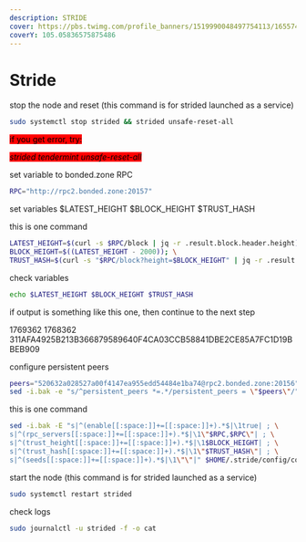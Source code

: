 ```yaml
---
description: STRIDE
cover: https://pbs.twimg.com/profile_banners/1519990048497754113/1655747456/1500x500
coverY: 105.05836575875486
---
```


# Stride

stop the node and reset (this command is for strided launched as a service)

```bash
sudo systemctl stop strided && strided unsafe-reset-all
```

<mark style="background-color:red;">if you get error, try:</mark>

_<mark style="background-color:red;">strided tendermint unsafe-reset-all</mark>_

set variable to bonded.zone RPC

```bash
RPC="http://rpc2.bonded.zone:20157"
```

set variables $LATEST\_HEIGHT $BLOCK\_HEIGHT $TRUST\_HASH

this is one command

```bash
LATEST_HEIGHT=$(curl -s $RPC/block | jq -r .result.block.header.height); \
BLOCK_HEIGHT=$((LATEST_HEIGHT - 2000)); \
TRUST_HASH=$(curl -s "$RPC/block?height=$BLOCK_HEIGHT" | jq -r .result.block_id.hash)
```

check variables

```bash
echo $LATEST_HEIGHT $BLOCK_HEIGHT $TRUST_HASH
```

if output is something like this one, then continue to the next step

1769362 1768362 311AFA4925B213B366879589640F4CA03CCB58841DBE2CE85A7FC1D19BBEB909

configure persistent peers

```bash
peers="520632a028527a00f4147ea955edd54484e1ba74@rpc2.bonded.zone:20156"
sed -i.bak -e "s/^persistent_peers *=.*/persistent_peers = \"$peers\"/" $HOME/.stride/config/config.toml
```

this is one command

```bash
sed -i.bak -E "s|^(enable[[:space:]]+=[[:space:]]+).*$|\1true| ; \
s|^(rpc_servers[[:space:]]+=[[:space:]]+).*$|\1\"$RPC,$RPC\"| ; \
s|^(trust_height[[:space:]]+=[[:space:]]+).*$|\1$BLOCK_HEIGHT| ; \
s|^(trust_hash[[:space:]]+=[[:space:]]+).*$|\1\"$TRUST_HASH\"| ; \
s|^(seeds[[:space:]]+=[[:space:]]+).*$|\1\"\"|" $HOME/.stride/config/config.toml
```

start the node (this command is for strided launched as a service)

```bash
sudo systemctl restart strided
```

check logs

```bash
sudo journalctl -u strided -f -o cat
```
